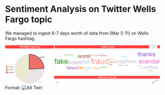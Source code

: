 # Sentiment Analysis on Twitter Wells Fargo topic

We managed to ingest 6-7 days worth of data from (Mar 5-11) on Wells Fargo hashtag.

![Negative Sentiments](/images/001_negative_sentiment.png)
Format: ![Alt Text](url)